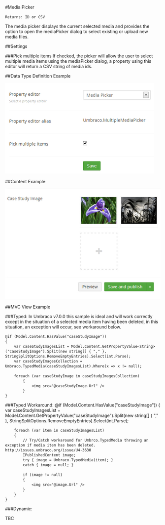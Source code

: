 #Media Picker

`Returns: ID or CSV`

The media picker displays the current selected media and provides the option to open the mediaPicker dialog to select existing or upload new media files.

##Settings

###Pick multiple items
If checked, the picker will allow the user to select multiple media items using the mediaPicker dialog, a property using this editor will return a CSV string of media ids.

##Data Type Definition Example

![Media Picker Data Type Definition](images/Media-Picker-DataType.jpg)

##Content Example 

![Media Picker Content](images/Media-Picker-Content.jpg)

##MVC View Example

###Typed:
In Umbraco v7.0.0 this sample is ideal and will work correctly except in the situation of a selected media item having been deleted, in this situation, an exception will occur, see workaround below.

	@if (Model.Content.HasValue("caseStudyImage"))
	{
	    var caseStudyImagesList = Model.Content.GetPropertyValue<string>("caseStudyImage").Split(new string[] { "," }, StringSplitOptions.RemoveEmptyEntries).Select(int.Parse);
	    var caseStudyImagesCollection = Umbraco.TypedMedia(caseStudyImagesList).Where(x => x != null);
	
	    foreach (var caseStudyImage in caseStudyImagesCollection)
	        {      
	            <img src="@caseStudyImage.Url" />      
	        }                                                               
	}

###Typed Workaround:
	@if (Model.Content.HasValue("caseStudyImage"))
	{
	    var caseStudyImagesList = Model.Content.GetPropertyValue<string>("caseStudyImage").Split(new string[] { "," }, StringSplitOptions.RemoveEmptyEntries).Select(int.Parse);  
	        
	    foreach (var item in caseStudyImagesList)
	    {
	        // Try/Catch workaround for Umbrco.TypedMedia throwing an exception if media item has been deleted. http://issues.umbraco.org/issue/U4-3630        
	        IPublishedContent image;
	        try { image = Umbraco.TypedMedia(item); }
	        catch { image = null; }
	        
	        if (image != null)
	        {
	            <img src="@image.Url" />
	        }
	    }
	}

###Dynamic:                              

TBC